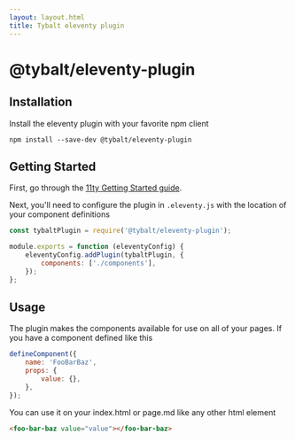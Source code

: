 ```yaml
---
layout: layout.html
title: Tybalt eleventy plugin
---
```


# @tybalt/eleventy-plugin

## Installation

Install the eleventy plugin with your favorite npm client

```shell
npm install --save-dev @tybalt/eleventy-plugin
```

## Getting Started

First, go through the [11ty Getting Started guide](https://www.11ty.dev/docs/getting-started/).

Next, you'll need to configure the plugin in `.eleventy.js` with the location of your component definitions

```javascript
const tybaltPlugin = require('@tybalt/eleventy-plugin');

module.exports = function (eleventyConfig) {
    eleventyConfig.addPlugin(tybaltPlugin, {
        components: ['./components'],
    });
};
```

## Usage

The plugin makes the components available for use on all of your pages. If you have a component defined like this

```javascript
defineComponent({
    name: 'FooBarBaz',
    props: {
        value: {},
    },
});
```

You can use it on your index.html or page.md like any other html element

```html
<foo-bar-baz value="value"></foo-bar-baz>
```

